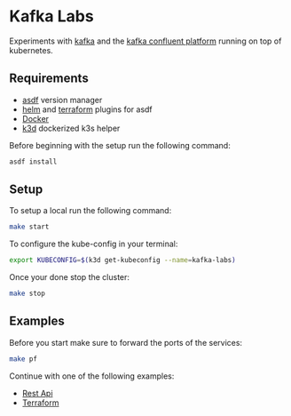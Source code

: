 # Kafka Labs

Experiments with [kafka](https://kafka.apache.org/) and the [kafka confluent platform](https://docs.confluent.io/current/platform.html) running on top of kubernetes.

## Requirements

- [asdf](https://github.com/asdf-vm/asdf) version manager
- [helm](https://github.com/Antiarchitect/asdf-helm) and [terraform](https://github.com/Banno/asdf-hashicorp) plugins for asdf
- [Docker](https://www.docker.com/)
- [k3d](https://github.com/rancher/k3d) dockerized k3s helper

Before beginning with the setup run the following command:

```sh
asdf install
```

## Setup

To setup a local run the following command:

```sh
make start
```

To configure the kube-config in your terminal:

```sh
export KUBECONFIG=$(k3d get-kubeconfig --name=kafka-labs)
```

Once your done stop the cluster:

```sh
make stop
```

## Examples

Before you start make sure to forward the ports of the services:

```sh
make pf
```

Continue with one of the following examples:

- [Rest Api](examples/rest-api/README.md)
- [Terraform](examples/terraform/README.md)